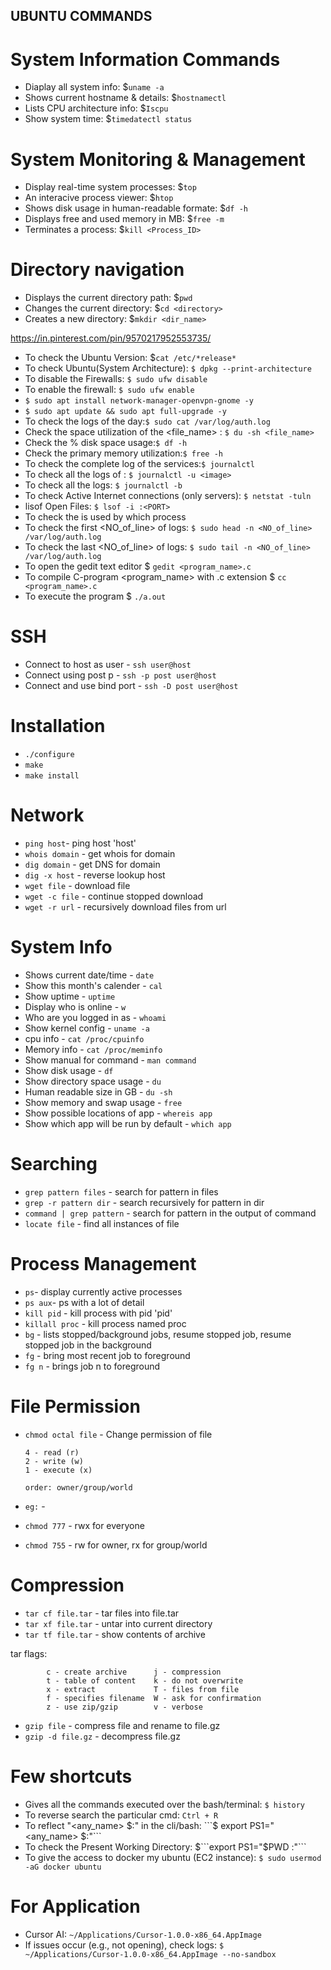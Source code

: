## UBUNTU COMMANDS

# System Information Commands
- Diaplay all system info: $```uname -a ```
- Shows current hostname & details: $```hostnamectl```
- Lists CPU architecture info: $```Iscpu```
- Show system time: $```timedatectl status```

# System Monitoring & Management
- Display real-time system processes: $```top```
- An interacive process viewer: $```htop```
- Shows disk usage in human-readable formate: $```df -h```
- Displays free and used memory in MB: $```free -m```
- Terminates a process: $```kill <Process_ID>``` 

# Directory navigation
- Displays the current directory path: $```pwd```
- Changes the current directory: $```cd <directory>```
- Creates a new directory: $```mkdir <dir_name>```

<https://in.pinterest.com/pin/9570217952553735/>


- To check the Ubuntu Version: $```cat /etc/*release* ```
- To check Ubuntu(System Architecture):  ``` $ dpkg --print-architecture ```
- To disable the Firewalls: ``` $ sudo ufw disable  ```
- To enable the firewall: ``` $ sudo ufw enable ```
- ```$ sudo apt install network-manager-openvpn-gnome -y```
- ```$ sudo apt update && sudo apt full-upgrade -y ```
- To check the logs of the day:``` $ sudo cat /var/log/auth.log ```
- Check the space utilization of the <file_name> : ``` $ du -sh <file_name> ```
- Check the % disk space usage:```$ df -h ```
- Check the primary memory utilization:```$ free -h```
- To check the complete log of the services:```$ journalctl```
- To check all the logs of <image>: ```$ journalctl -u <image>```
- To check all the logs: ```$ journalctl -b```
- To check Active Internet connections (only servers): ```$ netstat -tuln```
- lisof Open Files: ```$ lsof -i :<PORT>```
- To check the <PORT> is used by which process
- To check the first <NO_of_line> of logs: ```$ sudo head -n <NO_of_line> /var/log/auth.log```
- To check the last <NO_of_line> of logs: ```$ sudo tail -n <NO_of_line> /var/log/auth.log```        
- To open the gedit text editor $ ```gedit <program_name>.c```
- To compile C-program <program_name> with .c extension $ ```cc <program_name>.c```
- To execute the program $ ```./a.out```

# SSH

- Connect to host as user - ```ssh user@host```
- Connect using post p - ```ssh -p post user@host```
- Connect and use bind port - ```ssh -D post user@host```

# Installation

- ```./configure```
- ```make```
- ```make install```

# Network

- ```ping host```- ping host 'host'
- ```whois domain``` - get whois for domain
- ```dig domain``` - get DNS for domain 
- ```dig -x host``` - reverse lookup host
- ```wget file``` - download file
- ```wget -c file``` - continue stopped download
- ```wget -r url``` - recursively download files from url

# System Info 
- Shows current date/time - ```date```
- Show this month's calender - ```cal```
- Show uptime - ```uptime```
- Display who is online - ```w```
- Who are you logged in as - ```whoami```
- Show kernel config - ```uname -a```
- cpu info - ```cat /proc/cpuinfo```
- Memory info - ```cat /proc/meminfo```
- Show manual for command - ```man command```
- Show disk usage - ```df```
- Show directory space usage - ```du```
- Human readable size in GB - ```du -sh```
- Show memory and swap usage - ```free```
- Show possible locations of app - ```whereis app```
- Show which app will be run by default - ```which app```

# Searching

- ```grep pattern files``` - search for pattern in files 
- ```grep -r pattern dir``` - search recursively for pattern in dir 
- ```command | grep pattern``` - search for pattern in the output of command 
- ```locate file``` - find all instances of file

# Process Management

- ```ps```- display currently active processes
- ```ps aux```- ps with a lot of detail
- ```kill pid``` - kill process with pid 'pid'
- ```killall proc``` - kill process named proc
- ```bg``` - lists stopped/background jobs, resume stopped job, resume stopped job in the background 
- ```fg``` - bring most recent job to foreground
- ```fg n``` - brings job n to foreground

# File Permission

- ```chmod octal file``` - Change permission of file
  ```
  4 - read (r)
  2 - write (w)
  1 - execute (x)
  ```
  ```order: owner/group/world```
  
- ```eg:``` - 
- ```chmod 777``` - rwx for everyone
- ```chmod 755``` - rw for owner, rx for group/world

# Compression

- ```tar cf file.tar``` - tar files into file.tar
- ```tar xf file.tar``` - untar into current directory
- ```tar tf file.tar``` - show contents of archive

tar flags:

            c - create archive      j - compression
            t - table of content    k - do not overwrite
            x - extract             T - files from file
            f - specifies filename  W - ask for confirmation
            z - use zip/gzip        v - verbose


- ```gzip file``` - compress file and rename to file.gz
- ```gzip -d file.gz``` - decompress file.gz

# Few shortcuts
- Gives all the commands executed over the bash/terminal: ```$ history```
- To reverse search the particular cmd: ```Ctrl + R ```
- To reflect "<any_name> $:"  in the cli/bash: ```$ export PS1="<any_name> $:"```          
- To check the Present Working Directory: $```export PS1="$PWD :"```          
- To give the access to docker my ubuntu (EC2 instance): ```$ sudo usermod -aG docker ubuntu```
  
# For Application
- Cursor AI: ```~/Applications/Cursor-1.0.0-x86_64.AppImage```
- If issues occur (e.g., not opening), check logs: ```$ ~/Applications/Cursor-1.0.0-x86_64.AppImage --no-sandbox```


